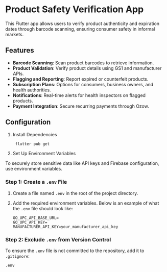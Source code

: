 # Product Safety Verification App

This Flutter app allows users to verify product authenticity and expiration dates through barcode scanning, ensuring consumer safety in informal markets.

## Features

- **Barcode Scanning**: Scan product barcodes to retrieve information.
- **Product Validation**: Verify product details using GS1 and manufacturer APIs.
- **Flagging and Reporting**: Report expired or counterfeit products.
- **Subscription Plans**: Options for consumers, business owners, and health authorities.
- **Notifications**: Real-time alerts for health inspectors on flagged products.
- **Payment Integration**: Secure recurring payments through Ozow.

## Configuration

1. Install Dependencies
      ```bash
       flutter pub get


2. Set Up Environment Variables

To securely store sensitive data like API keys and Firebase configuration, use environment variables.

### Step 1: Create a `.env` File
1. Create a file named `.env` in the root of the project directory.
2. Add the required environment variables. Below is an example of what the `.env` file should look like:

    ```env
    GO_UPC_API_BASE_URL=
    GO_UPC_API_KEY=
    MANUFACTURER_API_KEY=your_manufacturer_api_key
    ```

### Step 2: Exclude `.env` from Version Control
To ensure the `.env` file is not committed to the repository, add it to `.gitignore`:

```plaintext
.env
